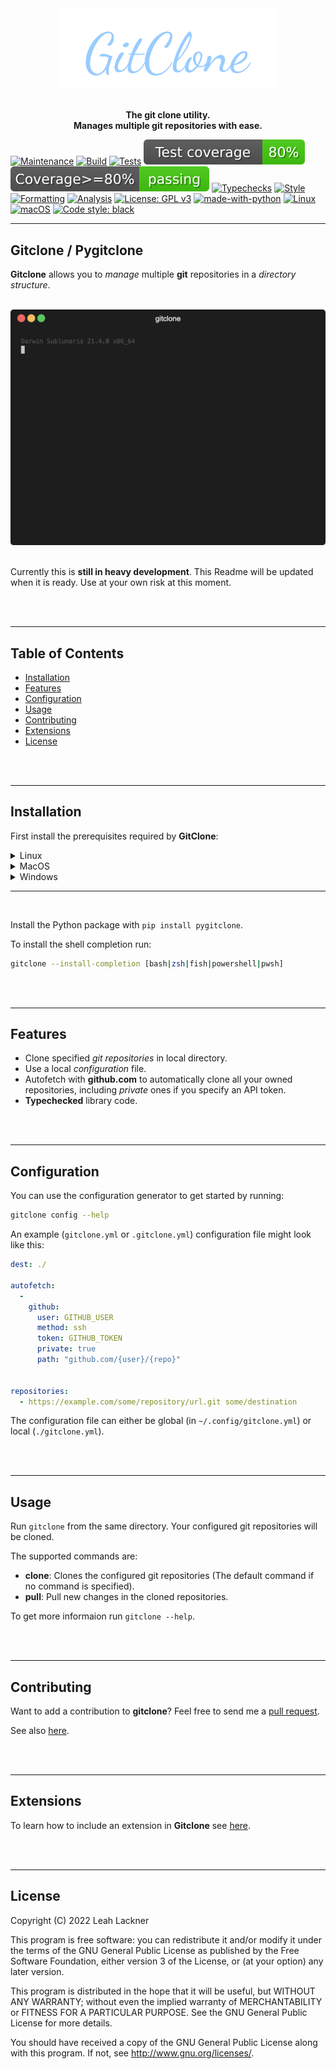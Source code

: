 <div align="center">
<img src="https://raw.githubusercontent.com/leahevy/gitclone/master/img/gitclone.png" width="350px"/> 
</div>
<br/>

<p align="center">
<b> The git clone utility. </b><br><b>Manages multiple git repositories with ease.</b> 
</p>

[![Maintenance](https://img.shields.io/badge/Maintained%3F-yes-green.svg)](https://GitHub.com/leahevy/gitclone/graphs/commit-activity)
[![Build](https://github.com/leahevy/gitclone/actions/workflows/build.yml/badge.svg)](https://github.com/leahevy/gitclone/actions/workflows/build.yml)
[![Tests](https://github.com/leahevy/gitclone/actions/workflows/tests.yml/badge.svg)](https://github.com/leahevy/gitclone/actions/workflows/tests.yml)
[![Test coverage](https://raw.githubusercontent.com/leahevy/gitclone/master/img/coverage.svg)](https://github.com/leahevy/gitclone/tree/master/tests)
[![Coverage met](https://raw.githubusercontent.com/leahevy/gitclone/master/img/coverage-met.svg)](https://github.com/leahevy/gitclone/tree/master/tests)
[![Typechecks](https://github.com/leahevy/gitclone/actions/workflows/typechecks.yml/badge.svg)](https://github.com/leahevy/gitclone/actions/workflows/typechecks.yml)
[![Style](https://github.com/leahevy/gitclone/actions/workflows/style.yml/badge.svg)](https://github.com/leahevy/gitclone/actions/workflows/style.yml)
[![Formatting](https://github.com/leahevy/gitclone/actions/workflows/formatchecks.yml/badge.svg)](https://github.com/leahevy/gitclone/actions/workflows/formatchecks.yml)
[![Analysis](https://github.com/leahevy/gitclone/actions/workflows/analysis.yml/badge.svg)](https://github.com/leahevy/gitclone/actions/workflows/analysis.yml)
[![License: GPL v3](https://img.shields.io/badge/License-GPLv3-blue.svg)](https://www.gnu.org/licenses/gpl-3.0)
[![made-with-python](https://img.shields.io/badge/Made%20with-Python-1f425f.svg)](https://www.python.org/)
[![Linux](https://svgshare.com/i/Zhy.svg)](https://svgshare.com/i/Zhy.svg)
[![macOS](https://svgshare.com/i/ZjP.svg)](https://svgshare.com/i/ZjP.svg)
[![Code style: black](https://img.shields.io/badge/code%20style-black-000000.svg)](https://github.com/psf/black)

---

## Gitclone / Pygitclone

**Gitclone** allows you to *manage* multiple **git** repositories in a *directory structure*.

<br/>
<div align="center">
    <img src="https://raw.githubusercontent.com/leahevy/gitclone/master/img/terminalizer/demo.gif" width="600px"/>
</div>
<br/>

Currently this is **still in heavy development**. This Readme will be updated when it is ready. Use at your own risk at this moment.

<br/><br/>

---

## Table of Contents

* [Installation](#installation)
* [Features](#features)
* [Configuration](#configuration)
* [Usage](#usage)
* [Contributing](#contributing)
* [Extensions](#extensions)
* [License](#license)

<br/><br/>

---

## Installation 

First install the prerequisites required by **GitClone**:

<details>
<summary>Linux</summary><br/>
On Linux install <b>git</b> with your package manager, e.g.:<br/><br/>
<pre><code>apt install git</code></pre>
</details>

<details>
<summary>MacOS</summary><br/>
On MacOS install <b>git</b> with the <b>Xcode Command Line Tools</b>, e.g.:<br/><br/>
<pre><code>xcode-select --install</code></pre>
</details>

<details>
<summary>Windows</summary><br/>
Although not tested on Windows, you can install <b>git</b> by visiting <a href="https://git-scm.com/download/win">the git website</a>.
</details>

<hr/>

<br/>

Install the Python package with `pip install pygitclone`.

To install the shell completion run:
```bash
gitclone --install-completion [bash|zsh|fish|powershell|pwsh]
```

<br/><br/>

---

## Features

- Clone specified *git repositories* in local directory.
- Use a local *configuration* file.
- Autofetch with **github.com** to automatically clone all your owned repositories, including *private* ones if you specify an API token.
- **Typechecked** library code.

<br/><br/>

---

## Configuration

You can use the configuration generator to get started by running:

```bash
gitclone config --help
```

An example (`gitclone.yml` or `.gitclone.yml`) configuration file might look like this:

```yaml
dest: ./

autofetch:
  -
    github:
      user: GITHUB_USER
      method: ssh
      token: GITHUB_TOKEN
      private: true
      path: "github.com/{user}/{repo}"


repositories:
  - https://example.com/some/repository/url.git some/destination
```

The configuration file can either be global (in `~/.config/gitclone.yml`) or local (`./gitclone.yml`).

<br/><br/>

---

## Usage

Run `gitclone` from the same directory. Your configured git repositories will be cloned.

The supported commands are:
- **clone**: Clones the configured git repositories (The default command if no command is specified).
- **pull**: Pull new changes in the cloned repositories.

To get more informaion run `gitclone --help`.

<br/><br/>

---

## Contributing

Want to add a contribution to **gitclone**? Feel free to send me a [pull request](https://github.com/leahevy/gitclone/compare).

See also [here](https://github.com/leahevy/gitclone/blob/master/CONTRIBUTING.md).

<br/><br/>

---

## Extensions

To learn how to include an extension in **Gitclone** see [here](https://github.com/leahevy/gitclone/blob/master/src/gitclone/extensions/README.md).

<br/><br/>

---

## License

Copyright (C)  2022 Leah Lackner

This program is free software: you can redistribute it and/or modify
it under the terms of the GNU General Public License as published by
the Free Software Foundation, either version 3 of the License, or
(at your option) any later version.

This program is distributed in the hope that it will be useful,
but WITHOUT ANY WARRANTY; without even the implied warranty of
MERCHANTABILITY or FITNESS FOR A PARTICULAR PURPOSE.  See the
GNU General Public License for more details.

You should have received a copy of the GNU General Public License
along with this program.  If not, see <http://www.gnu.org/licenses/>.
